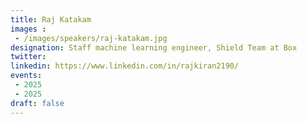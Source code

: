 ```yaml
---
title: Raj Katakam
images : 
 - /images/speakers/raj-katakam.jpg
designation: Staff machine learning engineer, Shield Team at Box
twitter: 
linkedin: https://www.linkedin.com/in/rajkiran2190/
events:
 - 2025
 - 2025
draft: false
---
```


